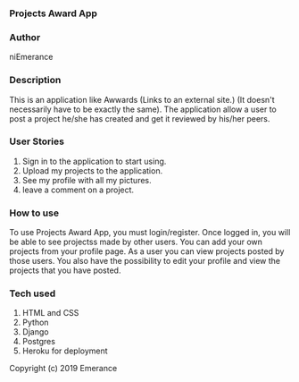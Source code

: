 ### Projects Award App

###  Author
niEmerance

### Description
This is an application like Awwards (Links to an external site.) (It doesn't necessarily have to be exactly the same). The application allow a user to post a project he/she has created and get it reviewed by his/her peers.



### User Stories
1. Sign in to the application to start using.
2. Upload my projects to the application.
3. See my profile with all my pictures.
4. leave a comment on a project.

### How to use
To use Projects Award App, you must login/register. Once logged in, you will be able to see projectss made by other users.
You can add your own projects from your profile page.
As a user you can view projects posted by those users.
You also have the possibility to edit your profile and view the projects that you have posted.


### Tech used
1. HTML and CSS
2. Python
3. Django
1. Postgres
1. Heroku for deployment

Copyright (c) 2019 Emerance
